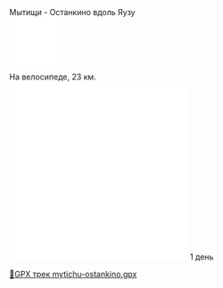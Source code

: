 
<link rel="stylesheet" href="../assets-custom/css/style-markdown.css">
<div class="cover-container" style="background-image: url('yauza-1600.jpg');">
	<div class="cover-text">
		<div class="cover-title">
            Мытищи - Останкино вдоль Яузу
        </div>
		<div class="cover-description">
			<div class="packages-location">
                <img loading="lazy" src="../assets-custom/icon-bike.png" alt="" class="cover-icon">
                <div class="h4-default regular">На велосипеде, 23 км.</div>
            </div>
            <div>
                <img class="cover-icon" loading="lazy" src="../assets-custom/icon-time.png" alt=""  />
                <span>1 день</span>
            </div>
		</div>
	</div>
</div>

<div id="map"></div>

[📍GPX трек mytichu-ostankino.gpx](mytichu-ostankino.gpx)









<link href="https://api.mapbox.com/mapbox-gl-js/v3.10.0/mapbox-gl.css" rel="stylesheet">
<script src="https://api.mapbox.com/mapbox-gl-js/v3.10.0/mapbox-gl.js"></script>
<script src="https://cdn.jsdelivr.net/npm/js-yaml@4.1.0/dist/js-yaml.min.js"></script>
<script src="../assets-custom/js/cozy-journey.js"></script>
<script>architectMap({
    tracks: [{path: 'mytichu-ostankino.gpx'}], 
    points: 'points.yaml',
    zoom: 9.2,
    center: [37.67449, 55.77906],
    fitDuration: 9000
});
</script>
